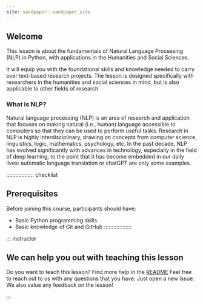 ```yaml
---
site: sandpaper::sandpaper_site
---
```


## Welcome
This lesson is about the fundamentals of Natural Language Processing (NLP) in Python, with applications in the Humanities and Social Sciences.

It will equip you with the foundational skills and knowledge needed to carry over text-based research projects. The lesson is designed specifically with researchers in the humanities and social sciences in mind, but is also applicable to other fields of research.

### What is NLP?
Natural language processing (NLP) is an area of research and application that focuses on making natural (i.e., human) language accessible to computers so that they can be used to perform useful tasks. Research in NLP is highly interdisciplinary, drawing on concepts from computer science, linguistics, logic, mathematics, psychology, etc. In the past decade, NLP has evolved significantly with advances in technology, especially in the field of deep learning, to the point that it has become embedded in our daily lives: automatic language translation or chatGPT are only some examples. 

:::::::::::::::::: checklist
## Prerequisites
Before joining this course, participants should have:

- Basic Python programming skills
- Basic knowledge of Git and GitHub
::::::::::::::::::

::: instructor

## We can help you out with teaching this lesson

Do you want to teach this lesson?
Find more help in the [README](https://github.com/esciencecenter-digital-skills/Natural-language-processing/blob/main/README.md#teaching-this-lesson)
Feel free to reach out to us with any questions that you have.
Just open a new issue.
We also value any feedback on the lesson!

:::

